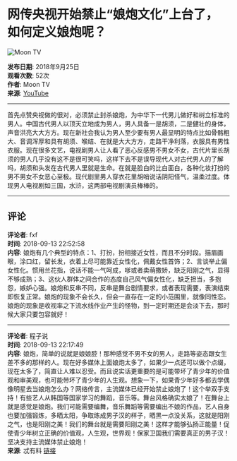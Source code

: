 # 网传央视开始禁止“娘炮文化”上台了，如何定义娘炮呢？

![Moon TV](https://yt3.ggpht.com/ytc/AIdro_n2-Y904TwYmfgaFEXII8HnC5PYR7-8B2lkTgqBMC1d6Q=s48-c-k-c0x00ffffff-no-rj)

**发布日期**: 2018年9月25日  
**观看次数**: 52次  
**作者**: Moon TV  
**来源**: [YouTube](https://www.youtube.com/)  

---

首先点赞央视做的很对，必须禁止封杀娘炮，为中华下一代男儿做好和树立标准的男人。中国古代男人以顶天立地成为男人，男人具备一是胡须，二是健壮的身体，声音洪亮大大方方。现在新社会我认为男人至少要有男人最显明的特点比如骨骼粗大、音调浑厚和具有胡须、喉结、在就是大大方方，走路干净利落，衣服具有男性衣服。现在很多文艺，电视剧男人让人看了恶心反感男不男女不女，古代片里长胡须的男人几乎没有这不是很可笑吗，这样下去不是误导现代人对古代男人的了解吗，胡须和头发在古代男人里就是生命。在就是脸白的比白面白，各种化妆打扮的男不男女不女恶心至极。现代剧里男人穿衣花里胡哨说话阴阳怪气，温柔过度。体现男人电视剧如三国，水浒，这两部电视剧演员棒棒的。

---

## 评论

**评论者**: fxf  
**时间**: 2018-09-13 22:52:58  
**内容**: 娘炮有几个典型的特点：1、打扮，扮相接近女性，而且不分时段。描眉画眼，涂口红，留长发，衣着上尽可能靠近女性化，佩戴女性首饰；2、言谈举止偏女性化。惯用兰花指，说话不能一气呵成，嗲或者卖萌撒娇，缺乏阳刚之气，显得不够成熟；3、这伙人群体之间合作的态度自己风气偏女性化，缺乏担当，多抱怨，嫉妒心强。娘炮和反串不同，反串是舞台剧情要求，或者表现需要，表演结束即恢复正常。娘炮的现象不会长久，但会一直存在一定的小范围里，就像同性恋。娘炮的现象是收视率之下流水线作业产生的怪物，到一定时期还是会淡下去，那时候大家只要包容就好！

---

**评论者**: 程子说  
**时间**: 2018-09-13 22:17:49  
**内容**: 娘炮，简单的说就是娘娘腔！那种感觉不男不女的男人，走路等姿态跟女生差不多的那样的人。现在好多媒体上面娘炮太多了，如果少一点还可以做个点缀，现在太多了，简直让人难以忍受。而且说实话更重要的是可能带坏了青少年的价值观和审美观，也可能带坏了青少年的人生观。想象一下，如果青少年好多都去学偶像明星去当娘炮怎么办？网络传言，主流媒体已经开始禁止娘炮了！这个举双手支持！有些艺人从韩国等国家学习的舞蹈，音乐等。舞台风格确实太娘了！在舞台上就是感觉是娘炮。我们可能需要编舞，音乐舞蹈等需要编出不娘的作品，艺人自身也要加强锻炼，多晒太阳，争取练成男子汉的样子，晒黑一点没关系，这就是阳刚之气，也是阳刚之美！我们的舞台就是需要阳刚之美！这样才能够弘扬正能量！促使青少年树立正确的价值观，人生观，世界观！保家卫国我们需要真正的男子汉！坚决支持主流媒体禁止娘炮！  
**来源**: 忒有料 [链接](https://www.52fuqing.com/question-9708.html)
